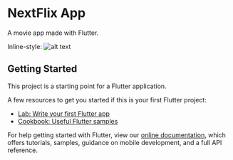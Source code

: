 # NextFlix App

A movie app made with Flutter.

Inline-style: 
![alt text](https://pbs.twimg.com/media/D1e5bJfXcAUW7fT.jpg:large "NextFlix HomePage")

## Getting Started

This project is a starting point for a Flutter application.

A few resources to get you started if this is your first Flutter project:

- [Lab: Write your first Flutter app](https://flutter.io/docs/get-started/codelab)
- [Cookbook: Useful Flutter samples](https://flutter.io/docs/cookbook)

For help getting started with Flutter, view our 
[online documentation](https://flutter.io/docs), which offers tutorials, 
samples, guidance on mobile development, and a full API reference.
